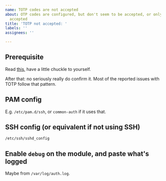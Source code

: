 ```yaml
---
name: TOTP codes are not accepted
about: OTP codes are configured, but don't seem to be accepted, or only sometimes
  accepted
title: 'TOTP not accepted: '
labels: ''
assignees: ''

---
```


## Prerequisite

Read [this](https://twitter.com/thomashabets/status/1133780752582217728), have a little chuckle to yourself.

After that: no seriously really do confirm it. Most of the reported issues with TOTP follow that pattern.

## PAM config

E.g. `/etc/pam.d/ssh`, or `common-auth` if it uses that.

## SSH config (or equivalent if not using SSH)

`/etc/ssh/sshd_config`

## Enable `debug` on the module, and paste what's logged

Maybe from `/var/log/auth.log`.
